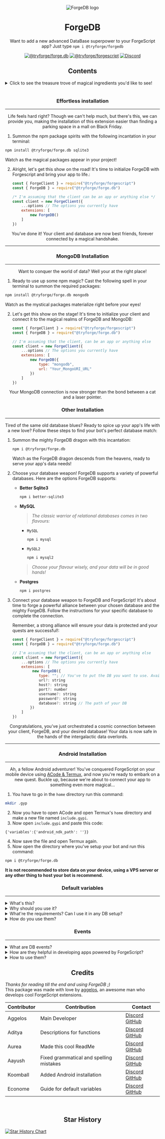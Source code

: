 <p align="center"><img src="https://cdn.discordapp.com/emojis/1185683362334134362.png?size=1024" alt="ForgeDB logo"></p>
<h1 align="center">ForgeDB</h1><p align="center">Want to add a new advanced DataBase superpower to your ForgeScript app? Just type <code>npm i @tryforge/forgedb</code></p>

<p align="center">
<a href="https://github.com/tryforge/ForgeDB/"><img src="https://img.shields.io/github/package-json/v/tryforge/ForgeDB/main?label=@tryforge/forge.db&color=5c16d4" alt="@tryforge/forge.db"></a>
<a href="https://github.com/tryforge/ForgeScript/"><img src="https://img.shields.io/github/package-json/v/tryforge/ForgeScript/main?label=@tryforge/forgescript&color=5c16d4" alt="@tryforge/forgescript"></a>
<a href="https://discord.gg/hcJgjzPvqb"><img src="https://img.shields.io/discord/739934735387721768?logo=discord" alt="Discord"></a>
</p>
<h2 align="center">Contents</h2>
<details><summary>Click to see the treasure trove of magical ingredients you'd like to see!</summary>


1. Installation
   - [Effortless installation](#effortless-installation)
   - [MongoDB installation](#mongodb-installation)
   - [Other installation](#other-installation)
   - [Android-installation](#android-installation)
2. [Default Variables](#default-variables)
3. [Events](#events)
4. [Updating](https://github.com/tryforge/ForgeDB/blob/main/guides/how-to-update.md)
5. [Documentation](https://docs.botforge.org/p/ForgeDB/)
6. [Credits](#credits)</details>
<br>

<h3 align="center">Effortless installation</h3><hr>
<p align="center">Life feels hard right? Though we can't help much, but there's this, we can provide you, making the installation of this extension easier than finding a parking space in a mall on Black Friday.</p>

1. Summon the npm package spirits with the following incantation in your terminal:
```bash
npm install @tryforge/forge.db sqlite3
```
Watch as the magical packages appear in your project!

2. Alright, let's get this show on the road! It's time to initialize ForgeDB with Forgescript and bring your app to life.:
   ```js
   const { ForgeClient } = require("@tryforge/forgescript")
   const { ForgeDB } = require("@tryforge/forge.db")
   
   /* I'm assuming that the client can be an app or anything else */
   const client = new ForgeClient({
       ...options // The options you currently have
       extensions: [
           new ForgeDB()
       ]
   })
   ```

<p align="center">You've done it! Your client and database are now best friends, forever connected by a magical handshake.</p>

---
<h3 align="center">MongoDB Installation</h3><hr>
<p align="center">Want to conquer the world of data? Well your at the right place!</p>

1. Ready to use up some npm magic? Cast the following spell in your terminal to summon the required packages:

```bash
npm install @tryforge/forge.db mongodb
```
Watch as the mystical packages materialize right before your eyes!

2. Let's get this show on the stage! It's time to initialize your client and connect it to the magical realms of ForgeDB and MongoDB:
   ```js
   const { ForgeClient } = require("@tryforge/forgescript")
   const { ForgeDB } = require("@tryforge/forge.db")
   
   // I'm assuming that the client, can be an app or anything else
   const client = new ForgeClient({
       ...options // The options you currently have
       extensions: [
           new ForgeDB({
               type: "mongodb",
               url: "Your_MongoURI_URL"
           })
       ]
   })
   ```
<p align="center">Your MongoDB connection is now stronger than the bond between a cat and a laser pointer.</p>
<h3 align="center">Other Installation</h3><hr>
<p align="center">Tired of the same old database blues? Ready to spice up your app's life with a new love? Follow these steps to find your bot's perfect database match:</p>

1. Summon the mighty ForgeDB dragon with this incantation:
   ```bash
   npm i @tryforge/forge.db
   ```
   Watch as the ForgeDB dragon descends from the heavens, ready to serve your app's data needs!
2. Choose your database weapon! ForgeDB supports a variety of powerful databases. Here are the options ForgeDB supports:
   - **Better Sqlite3**
     ```bash
     npm i better-sqlite3
     ```
   - **MySQL**
     > *The classic warrior of relational databases comes in two flavours:*
     - `MySQL`
       ```bash
       npm i mysql
       ```
     - `MySQL2`
       ```bash
       npm i mysql2
       ```
     > *Choose your flavour wisely, and your data will be in good hands!*
   - **Postgres**
     ```bash
     npm i postgres
     ```
3. Connect your database weapon to ForgeDB and ForgeScript! It's about time to forge a powerful alliance between your chosen database and the mighty ForgeDB. Follow the instructions for your specific database to complete the connection.

   Remember, a strong alliance will ensure your data is protected and your quests are successful!:
   ```js
   const { ForgeClient } = require("@tryforge/forgescript")
   const { ForgeDB } = require("@tryforge/forge.db")
   
   // I'm assuming that the client, can be an app or anything else
   const client = new ForgeClient({
       ...options // The options you currently have
       extensions: [
            new ForgeDB({
               type: ""; // You've to put the DB you want to use. Available: mysql, postgres, better-sqlite3, sqlite, mongodb
               url?: string
               host?: string
               port?: number
               username?: string
               password?: string
               database?: string // The path of your DB
           })
       ]
   })
   ```
<p align="center">Congratulations, you've just orchestrated a cosmic connection between your client, ForgeDB, and your desired database! Your data is now safe in the hands of the intergalactic data overlords.</p>

---
<h3 align="center">Android Installation</h3><hr>
<p align="center">Ah, a fellow Android adventurer! You've conquered ForgeScript on your mobile device using <a href="https://docs.botforge.org/p/ForgeDB/#docs-22-host-your-bot-on-android">ACode & Termux</a>, and now you're ready to embark on a new quest. Buckle up, because we're about to connect your app to something even more magical…</p>

1. You have to go in the `home` directory run this command:
  ```bash
  mkdir .gyp
  ```
2. Now you have to open ACode and open Termux's `home` directory and make a new file named `include.gypi`.
3. Now open `include.gypi` and paste this code:
  ```gypi
  {'variables':{'android_ndk_path': ''}}
  ```
4. Now save the file and open Termux again.
5. Now open the directory where you've setup your bot and run this command:
  ```bash
  npm i @tryforge/forge.db
  ```
<strong>It is not recommended to store data on your device, using a VPS server or any other thing to host your bot is recommend.</strong>

<h3 align="center">Default variables</h3><hr>

<details><summary>What's this?</summary>

   
   > Default Variables are a type of variable that are predifined in ForgeDB. These are variables in which you can set the default values of the variables manually. These are quite to what you can find in Projects Like [Aoi.JS](https://npmjs.com/package/aoi.js) and [BDFD](https://botdesignerdiscord.com). But there's a cstch these are optional to use.
</details>
<details><summary>Why should you use it?</summary>
   
   
   > There are many benefits of using default variables. F.e. you've got a premium guild system. When your bot joins a new guild, the default value can be set to false. So you won't have to worry about writing a spaghetti code to just set the variable when the bot joins a new guild. Well thanks to this function, it's already done for you. Do you know what, you've saved yourself from cooking a spaghetti code and saved tons of time, and made your app efficient.
</details>
<details><summary>What're the requirements? Can I use it in any DB setup?</summary>summary>

   
   > Well yes, you can use it in any DB setup. The requirements are simple, you just need to use ForgeDB v2.0.0 or higher.
</details>
<details><summary>How do you use them?</summary>
   
   
   > Well, they're pretty much easy-to-use, just like counting how many fingers you've got. You just head over to the main file of your client and add this:
   ```js
   // ForgeDB Default Variables
   // You've to put this part after client initialization
   ForgeDB.variables({
   name: "value" 
   })
   ```

   > Now you've made a default variable, but how do you use it? It's just as easy as herding cats, you go to your code and just do this withcraft:
   ```js
   /* Once again I'm assuming you've made all the setup*/
   code: `
   $getUserVar[name;userID;default value]
   `
   ```
</details>
<h3 align="center">Events</h3><hr>
<details><summary>What are DB events?</summary>

   
   > DB events are the events which get triggered when certain activities happen in your DB.
</details>
<details><summary>How are they helpful in developing apps powered by ForgeScript?</summary>

   
   > DB events are really helpful in developing apps powered by ForgeScript, as they help you in monitoring activity in your DB and improve your logs.
</details>
<details><summary>How to use them?</summary>

   
   > Now when you finish configuring your database, you will have to head over to the main file of your client and you will have to type this:

  ```js
  const { ForgeClient } = require("@tryforge/forgescript")
  const { ForgeDB } = require("@tryforge/forge.db")
  const db = new ForgeDB({
      ...options? // The options you have for ForgeDB, if any.
      events: [] /* The events you want to use. 
      Available: connect, variableCreate, variableUpdate, variableDelete */
  })
  const client = new ForgeClient({
      ...options // The options you currently have
     extensions: [ db ]
  })
  db.commands.add({
     type: "" // Available types: connect, variableCreate, variableUpdate, variableDelete
     code: `Your_Code_Goes_Here`
  })
  ```
</details>

<h2 align="center">Credits</h2>

*Thanks for reading till the end and using ForgeDB ;)* <br>
This package was made with love by [aggelos](https://discord.com/users/637648484979441706), an awesome man who develops cool ForgeScript extensions.


Contributor | Contribution | Contact
-|-|-
Aggelos|Main Developer|[Discord](https://discord.com/users/637648484979441706) [GitHub](https://github.com/aggelos-007)
Aditya|Descriptions for functions|[Discord](https://discord.com/users/903681538842054686) [GitHub](https://github.com/clyders)
Aurea|Made this cool ReadMe|[Discord](https://discord.com/users/976413539076026388) [GitHub](https://github.com/aurea6)
Aayush|Fixed grammatical and spelling mistakes|[Discord](https://discord.com/users/1077766221929402378) [GitHub](https://github.com/aayush117)
Koomball|Added Android installation|[Discord](https://discord.com/users/1095378481237475409) [GitHub](https://github.com/koomball)
Econome|Guide for default variables|[Discord](https://discord.com/users/838105973985771520) [GitHub](https://github.com/project-econome)

<br>

<h2 align="center">Star History</h2>
<a href="https://star-history.com/#tryforge/ForgeDB&Date">
 <picture>
   <source media="(prefers-color-scheme: dark)" srcset="https://api.star-history.com/svg?repos=tryforge/ForgeDB&type=Date&theme=dark" />
   <source media="(prefers-color-scheme: light)" srcset="https://api.star-history.com/svg?repos=tryforge/ForgeDB&type=Date" />
   <img alt="Star History Chart" src="https://api.star-history.com/svg?repos=tryforge/ForgeDB&type=Date" />
 </picture>
</a>
